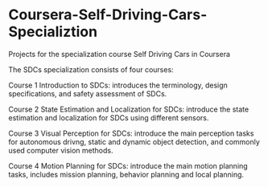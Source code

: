 # Coursera-Self-Driving-Cars-Specializtion
Projects for the specialization course Self Driving Cars in Coursera

The SDCs specialization consists of four courses:

Course 1 Introduction to SDCs: introduces the terminology, design specifications, and safety assessment of SDCs.   

Course 2 State Estimation and Localization for SDCs: introduce the state estimation and localization for SDCs using different sensors.
  
Course 3 Visual Perception for SDCs: introduce the main perception tasks for autonomous drivng, static and dynamic object detection, and commonly used computer vision methods.

Course 4 Motion Planning for SDCs: introduce the main motion planning tasks, includes mission planning, behavior planning and local planning.
